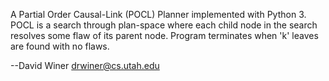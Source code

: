 A Partial Order Causal-Link (POCL) Planner implemented with Python 3. POCL is a search through plan-space where each child node in the search resolves some flaw of its parent node. Program terminates when 'k' leaves are found with no flaws.

--David Winer drwiner@cs.utah.edu
